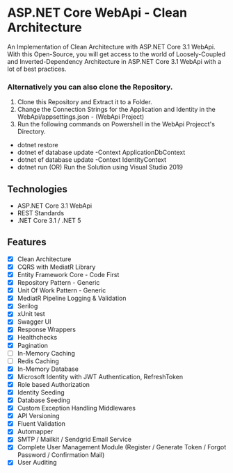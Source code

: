 # ASP.NET Core WebApi - Clean Architecture

An Implementation of Clean Architecture with ASP.NET Core 3.1 WebApi. With this Open-Source, you will get access to the world of Loosely-Coupled and Inverted-Dependency Architecture in ASP.NET Core 3.1 WebApi with a lot of best practices.

### Alternatively you can also clone the Repository.

1. Clone this Repository and Extract it to a Folder.
2. Change the Connection Strings for the Application and Identity in the WebApi/appsettings.json - (WebApi Project)
3. Run the following commands on Powershell in the WebApi Projecct's Directory.

- dotnet restore
- dotnet ef database update -Context ApplicationDbContext
- dotnet ef database update -Context IdentityContext
- dotnet run (OR) Run the Solution using Visual Studio 2019

## Technologies

- ASP.NET Core 3.1 WebApi
- REST Standards
- .NET Core 3.1 / .NET 5

## Features

- [x] Clean Architecture
- [x] CQRS with MediatR Library
- [x] Entity Framework Core - Code First
- [x] Repository Pattern - Generic
- [x] Unit Of Work Pattern - Generic
- [x] MediatR Pipeline Logging & Validation
- [x] Serilog
- [x] xUnit test
- [x] Swagger UI
- [x] Response Wrappers
- [x] Healthchecks
- [x] Pagination
- [ ] In-Memory Caching
- [ ] Redis Caching
- [x] In-Memory Database
- [x] Microsoft Identity with JWT Authentication, RefreshToken
- [x] Role based Authorization
- [x] Identity Seeding
- [x] Database Seeding
- [x] Custom Exception Handling Middlewares
- [x] API Versioning
- [x] Fluent Validation
- [x] Automapper
- [x] SMTP / Mailkit / Sendgrid Email Service
- [x] Complete User Management Module (Register / Generate Token / Forgot Password / Confirmation Mail)
- [x] User Auditing
